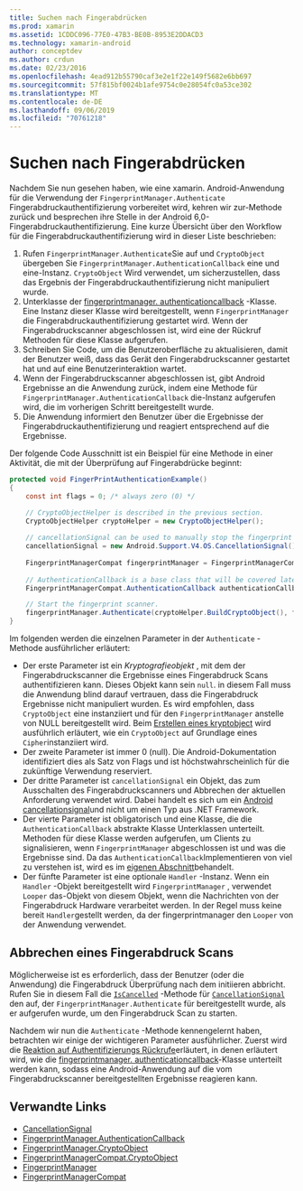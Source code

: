 ```yaml
---
title: Suchen nach Fingerabdrücken
ms.prod: xamarin
ms.assetid: 1CDDC096-77E0-47B3-BE0B-8953E2DDACD3
ms.technology: xamarin-android
author: conceptdev
ms.author: crdun
ms.date: 02/23/2016
ms.openlocfilehash: 4ead912b55790caf3e2e1f22e149f5682e6bb697
ms.sourcegitcommit: 57f815bf0024b1afe9754c0e28054fc0a53ce302
ms.translationtype: MT
ms.contentlocale: de-DE
ms.lasthandoff: 09/06/2019
ms.locfileid: "70761218"
---
```

# <a name="scanning-for-fingerprints"></a>Suchen nach Fingerabdrücken

Nachdem Sie nun gesehen haben, wie eine xamarin. Android-Anwendung für die Verwendung der `FingerprintManager.Authenticate` Fingerabdruckauthentifizierung vorbereitet wird, kehren wir zur-Methode zurück und besprechen ihre Stelle in der Android 6,0-Fingerabdruckauthentifizierung. Eine kurze Übersicht über den Workflow für die Fingerabdruckauthentifizierung wird in dieser Liste beschrieben:

1. Rufen `FingerprintManager.Authenticate`Sie auf und `CryptoObject` übergeben Sie `FingerprintManager.AuthenticationCallback` eine und eine-Instanz. `CryptoObject` Wird verwendet, um sicherzustellen, dass das Ergebnis der Fingerabdruckauthentifizierung nicht manipuliert wurde. 
2. Unterklasse der [fingerprintmanager. authenticationcallback](https://developer.android.com/reference/android/hardware/fingerprint/FingerprintManager.AuthenticationCallback.html) -Klasse. Eine Instanz dieser Klasse wird bereitgestellt, wenn `FingerprintManager` die Fingerabdruckauthentifizierung gestartet wird. Wenn der Fingerabdruckscanner abgeschlossen ist, wird eine der Rückruf Methoden für diese Klasse aufgerufen.
3. Schreiben Sie Code, um die Benutzeroberfläche zu aktualisieren, damit der Benutzer weiß, dass das Gerät den Fingerabdruckscanner gestartet hat und auf eine Benutzerinteraktion wartet. 
4. Wenn der Fingerabdruckscanner abgeschlossen ist, gibt Android Ergebnisse an die Anwendung zurück, indem eine Methode für `FingerprintManager.AuthenticationCallback` die-Instanz aufgerufen wird, die im vorherigen Schritt bereitgestellt wurde.
5. Die Anwendung informiert den Benutzer über die Ergebnisse der Fingerabdruckauthentifizierung und reagiert entsprechend auf die Ergebnisse. 

Der folgende Code Ausschnitt ist ein Beispiel für eine Methode in einer Aktivität, die mit der Überprüfung auf Fingerabdrücke beginnt:

```csharp
protected void FingerPrintAuthenticationExample()
{
    const int flags = 0; /* always zero (0) */

    // CryptoObjectHelper is described in the previous section.
    CryptoObjectHelper cryptoHelper = new CryptoObjectHelper();    
    
    // cancellationSignal can be used to manually stop the fingerprint scanner. 
    cancellationSignal = new Android.Support.V4.OS.CancellationSignal();
    
    FingerprintManagerCompat fingerprintManager = FingerprintManagerCompat.From(this);
    
    // AuthenticationCallback is a base class that will be covered later on in this guide.
    FingerprintManagerCompat.AuthenticationCallback authenticationCallback = new MyAuthCallbackSample(this);

    // Start the fingerprint scanner.
    fingerprintManager.Authenticate(cryptoHelper.BuildCryptoObject(), flags, cancellationSignal, authenticationCallback, null);
}
```

Im folgenden werden die einzelnen Parameter in der `Authenticate` -Methode ausführlicher erläutert:

- Der erste Parameter ist ein _Kryptografieobjekt_ , mit dem der Fingerabdruckscanner die Ergebnisse eines Fingerabdruck Scans authentifizieren kann. Dieses Objekt kann sein `null`. in diesem Fall muss die Anwendung blind darauf vertrauen, dass die Fingerabdruck Ergebnisse nicht manipuliert wurden. Es wird empfohlen, dass `CryptoObject` eine instanziiert und für den `FingerprintManager` anstelle von NULL bereitgestellt wird. Beim [Erstellen eines kryptobject](~/android/platform/fingerprint-authentication/creating-a-cryptoobject.md) wird ausführlich erläutert, wie ein `CryptoObject` auf Grundlage eines `Cipher`instanziiert wird.
- Der zweite Parameter ist immer 0 (null). Die Android-Dokumentation identifiziert dies als Satz von Flags und ist höchstwahrscheinlich für die zukünftige Verwendung reserviert. 
- Der dritte Parameter ist `cancellationSignal` ein Objekt, das zum Ausschalten des Fingerabdruckscanners und Abbrechen der aktuellen Anforderung verwendet wird. Dabei handelt es sich um ein [Android cancellationsignal](https://developer.android.com/reference/android/os/CancellationSignal.html)und nicht um einen Typ aus .NET Framework.
- Der vierte Parameter ist obligatorisch und eine Klasse, die die `AuthenticationCallback` abstrakte Klasse Unterklassen unterteilt. Methoden für diese Klasse werden aufgerufen, um Clients zu signalisieren, wenn `FingerprintManager` abgeschlossen ist und was die Ergebnisse sind. Da das `AuthenticationCallback`Implementieren von viel zu verstehen ist, wird es im [eigenen Abschnitt](~/android/platform/fingerprint-authentication/fingerprint-authentication-callbacks.md)behandelt.
- Der fünfte Parameter ist eine optionale `Handler` -Instanz. Wenn ein `Handler` -Objekt bereitgestellt wird `FingerprintManager` , verwendet `Looper` das-Objekt von diesem Objekt, wenn die Nachrichten von der Fingerabdruck Hardware verarbeitet werden. In der Regel muss keine bereit `Handler`gestellt werden, da der fingerprintmanager den `Looper` von der Anwendung verwendet.

## <a name="cancelling-a-fingerprint-scan"></a>Abbrechen eines Fingerabdruck Scans

Möglicherweise ist es erforderlich, dass der Benutzer (oder die Anwendung) die Fingerabdruck Überprüfung nach dem initiieren abbricht. Rufen Sie in diesem Fall die [`IsCancelled`](https://developer.android.com/reference/android/os/CancellationSignal.html#isCanceled()) -Methode für [`CancellationSignal`](https://developer.android.com/reference/android/os/CancellationSignal.html) den auf, der `FingerprintManager.Authenticate` für bereitgestellt wurde, als er aufgerufen wurde, um den Fingerabdruck Scan zu starten.

Nachdem wir nun die `Authenticate` -Methode kennengelernt haben, betrachten wir einige der wichtigeren Parameter ausführlicher. Zuerst wird die [Reaktion auf Authentifizierungs Rückrufe](~/android/platform/fingerprint-authentication/fingerprint-authentication-callbacks.md)erläutert, in denen erläutert wird, wie die [fingerprintmanager. authenticationcallback](https://developer.android.com/reference/android/hardware/fingerprint/FingerprintManager.AuthenticationCallback.html)-Klasse unterteilt werden kann, sodass eine Android-Anwendung auf die vom Fingerabdruckscanner bereitgestellten Ergebnisse reagieren kann.

## <a name="related-links"></a>Verwandte Links

- [CancellationSignal](https://developer.android.com/reference/android/os/CancellationSignal.html)
- [FingerprintManager.AuthenticationCallback](https://developer.android.com/reference/android/hardware/fingerprint/FingerprintManager.AuthenticationCallback.html)
- [FingerprintManager.CryptoObject](https://developer.android.com/reference/android/hardware/fingerprint/FingerprintManager.CryptoObject.html)
- [FingerprintManagerCompat.CryptoObject](https://developer.android.com/reference/android/support/v4/hardware/fingerprint/FingerprintManagerCompat.CryptoObject.html)
- [FingerprintManager](https://developer.android.com/reference/android/hardware/fingerprint/FingerprintManager.html)
- [FingerprintManagerCompat](https://developer.android.com/reference/android/support/v4/hardware/fingerprint/FingerprintManagerCompat.html)
